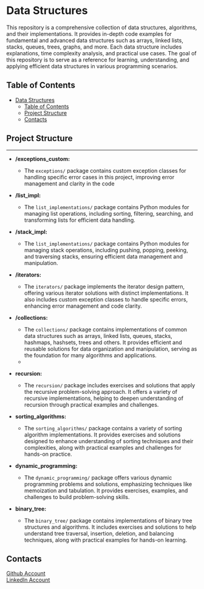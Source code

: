 # Data Structures

This repository is a comprehensive collection of data structures, algorithms, and their implementations. It provides in-depth code examples for fundamental and advanced data structures such as arrays, linked lists, stacks, queues, trees, graphs, and more. Each data structure includes explanations, time complexity analysis, and practical use cases. The goal of this repository is to serve as a reference for learning, understanding, and applying efficient data structures in various programming scenarios.

## Table of Contents

- [Data Structures](#data-structures)
  - [Table of Contents](#table-of-contents)
  - [Project Structure](#project-structure)
  - [Contacts](#contacts)

## Project Structure

---

- **/exceptions_custom:** 
    - The `exceptions/` package contains custom exception classes for handling specific error cases in this project, improving error management and clarity in the code

- **/list_impl:**
     - The `list_implementations/` package contains Python modules for managing list operations, including sorting, filtering, searching, and transforming lists for efficient data handling.

- **/stack_impl:**
     - The `list_implementations/` package contains Python modules for managing stack operations, including pushing, popping, peeking, and traversing stacks, ensuring efficient data management and manipulation.

- **/iterators:** 
    - The `iterators/` package  implements the iterator design pattern, offering various iterator solutions with distinct implementations. It also includes custom exception classes to handle specific errors, enhancing error management and code clarity.
  
- **/collections:**
    - The `collections/` package contains implementations of common data structures such as arrays, linked lists, queues, stacks, hashmaps, hashsets, trees and others. It provides efficient and reusable solutions for data organization and manipulation, serving as the foundation for many algorithms and applications.
    - 
- **recursion:**
    - The `recursion/` package includes exercises and solutions that apply the recursive problem-solving approach. It offers a variety of recursive implementations, helping to deepen understanding of recursion through practical examples and challenges.

- **sorting_algorithms:**
    - The `sorting_algorithms/` package contains a variety of sorting algorithm implementations. It provides exercises and solutions designed to enhance understanding of sorting techniques and their complexities, along with practical examples and challenges for hands-on practice.

- **dynamic_programming:**
    - The `dynamic_programming/` package offers various dynamic programming problems and solutions, emphasizing techniques like memoization and tabulation. It provides exercises, examples, and challenges to build problem-solving skills.
  
- **binary_tree:**
    - The `binary_tree/` package contains implementations of binary tree structures and algorithms. It includes exercises and solutions to help understand tree traversal, insertion, deletion, and balancing techniques, along with practical examples for hands-on learning.






## Contacts

[Github Account](https://github.com/Aleqyan666)    
[LinkedIn Account](https://www.linkedin.com/inhayk-alekyan-900797204/)
 
